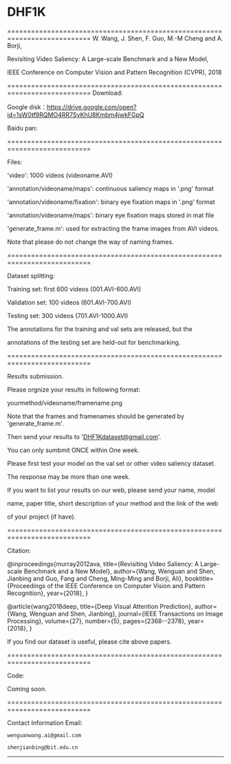 # DHF1K


===========================================================================
W. Wang, J. Shen, F. Guo, M.-M Cheng and A. Borji, 

Revisiting Video Saliency: A Large-scale Benchmark and a New Model,  

IEEE Conference on Computer Vision and Pattern Recognition (CVPR), 2018  

===========================================================================
Download:

Google disk：https://drive.google.com/open?id=1sW0tf9RQMO4RR7SyKhU8Kmbm4jwkFGpQ

Baidu pan:

===========================================================================

Files:

'video': 1000 videos (videoname.AVI)

'annotation/videoname/maps': continuous saliency maps in '.png' format

'annotation/videoname/fixation': binary eye fixation maps in '.png' format

'annotation/videoname/maps': binary eye fixation maps stored in mat file

'generate_frame.m': used for extracting the frame images from AVI videos. 

Note that please do not change the way of naming frames.

===========================================================================

Dataset splitting:

Training set:   first 600 videos (001.AVI-600.AVI)

Validation set: 100 videos (601.AVI-700.AVI)

Testing set:    300 videos (701.AVI-1000.AVI)


The annotations for the training and val sets are released, but the 

annotations of the testing set are held-out for benchmarking.

===========================================================================

Results submission.

Please orgnize your results in following format:

yourmethod/videoname/framename.png

Note that the frames and framenames should be generated by 'generate_frame.m'.

Then send your results to 'DHF1Kdataset@gmail.com'. 

You can only sumbmit ONCE within One week. 

Please first test your model on the val set or other video saliency dataset.

The response may be more than one week.

If you want to list your results on our web, please send your name, model 

name, paper title, short description of your method and the link of the web

of your project (if have).

===========================================================================

Citation:

@inproceedings{murray2012ava,
  title={Revisiting Video Saliency: A Large-scale Benchmark and a New Model},
  author={Wang, Wenguan and Shen, Jianbing and Guo, Fang and Cheng, Ming-Ming and Borji, Ali},
  booktitle={Proceedings of the IEEE Conference on Computer Vision and Pattern Recognition},
  year={2018},
}

@article{wang2018deep,
  title={Deep Visual Attention Prediction},
  author={Wang, Wenguan and Shen, Jianbing},
  journal={IEEE Transactions on Image Processing},
  volume={27},
  number={5},
  pages={2368--2378},
  year={2018},
}

If you find our dataset is useful, please cite above papers.

===========================================================================

Code: 

Coming soon.

===========================================================================

Contact Information
Email:

	wenguanwang.ai@gmail.com
	
	shenjianbing@bit.edu.cn
------------------------------------------------------------------------------------------------
